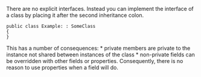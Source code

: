 There are no explicit interfaces.  Instead you can implement the interface of a class by placing it after the second inheritance colon.

	public class Example: : SomeClass
	{
	}

This has a number of consequences:
	* private members are private to the instance not shared between instances of the class
	* non-private fields can be overridden with other fields or properties. Consequently, there is no reason to use properties when a field will do.